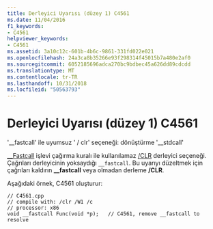 ```yaml
---
title: Derleyici Uyarısı (düzey 1) C4561
ms.date: 11/04/2016
f1_keywords:
- C4561
helpviewer_keywords:
- C4561
ms.assetid: 3a10c12c-601b-4b6c-9861-331fd022e021
ms.openlocfilehash: 24a3ca8b35266e93f298314f45015b7a480e2af0
ms.sourcegitcommit: 6052185696adca270bc9bdbec45a626dd89cdcdd
ms.translationtype: MT
ms.contentlocale: tr-TR
ms.lasthandoff: 10/31/2018
ms.locfileid: "50563793"
---
```

# <a name="compiler-warning-level-1-c4561"></a>Derleyici Uyarısı (düzey 1) C4561

'__fastcall' ile uyumsuz ' / clr' seçeneği: dönüştürme '\__stdcall'

[__Fastcall](../../cpp/fastcall.md) işlevi çağırma kuralı ile kullanılamaz [/CLR](../../build/reference/clr-common-language-runtime-compilation.md) derleyici seçeneği. Çağrıları derleyicinin yoksaydığı `__fastcall`. Bu uyarıyı düzeltmek için çağrıları kaldırın **__fastcall** veya olmadan derleme **/CLR**.

Aşağıdaki örnek, C4561 oluşturur:

```
// C4561.cpp
// compile with: /clr /W1 /c
// processor: x86
void __fastcall Func(void *p);   // C4561, remove __fastcall to resolve
```